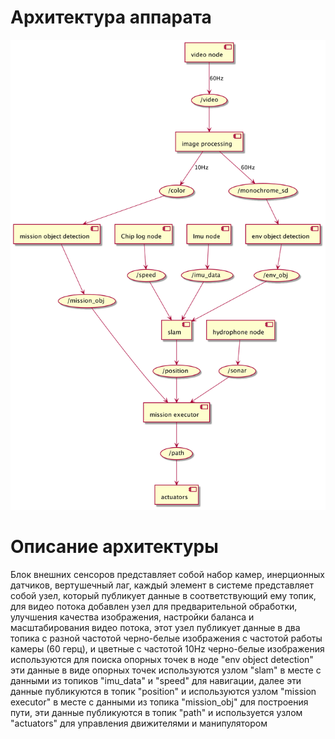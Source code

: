 # Архитектура аппарата

![](docs/img/structure.png)

# Описание архитектуры

Блок внешних сенсоров представляет собой набор камер, инерционных датчиков,
вертушечный лаг, каждый элемент в системе представляет собой узел, который
публикует данные в соответствующий ему топик, для видео потока добавлен узел
для предварительной обработки, улучшения качества изображения, настройки баланса
и масштабирования видео потока, этот узел публикует данные в два топика с разной частотой
черно-белые изображения с частотой работы камеры (60 герц), и цветные с частотой 10Hz
черно-белые изображения используются для поиска опорных точек в ноде "env object detection" 
эти данные в виде опорных точек используются узлом "slam" в месте с данными из топиков 
"imu_data" и "speed" для навигации, далее эти данные публикуются в топик 
"position" и используются узлом "mission executor" в месте с данными из топика "mission_obj"
для построения пути, эти данные публикуются в топик "path" и используется узлом "actuators"
для управления движителями и манипулятором
